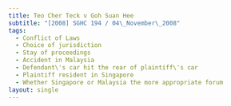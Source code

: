 ```yaml
---
title: Teo Cher Teck v Goh Suan Hee
subtitle: "[2008] SGHC 194 / 04\_November\_2008"
tags:
  - Conflict of Laws
  - Choice of jurisdiction
  - Stay of proceedings
  - Accident in Malaysia
  - Defendant\'s car hit the rear of plaintiff\'s car
  - Plaintiff resident in Singapore
  - Whether Singapore or Malaysia the more appropriate forum
layout: single
---
```


